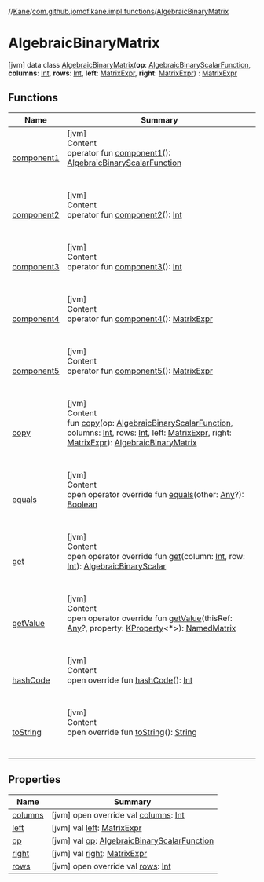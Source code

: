 //[Kane](../../index.md)/[com.github.jomof.kane.impl.functions](../index.md)/[AlgebraicBinaryMatrix](index.md)



# AlgebraicBinaryMatrix  
 [jvm] data class [AlgebraicBinaryMatrix](index.md)(**op**: [AlgebraicBinaryScalarFunction](../-algebraic-binary-scalar-function/index.md), **columns**: [Int](https://kotlinlang.org/api/latest/jvm/stdlib/kotlin/-int/index.html), **rows**: [Int](https://kotlinlang.org/api/latest/jvm/stdlib/kotlin/-int/index.html), **left**: [MatrixExpr](../../com.github.jomof.kane/-matrix-expr/index.md), **right**: [MatrixExpr](../../com.github.jomof.kane/-matrix-expr/index.md)) : [MatrixExpr](../../com.github.jomof.kane/-matrix-expr/index.md)   


## Functions  
  
|  Name|  Summary| 
|---|---|
| <a name="com.github.jomof.kane.impl.functions/AlgebraicBinaryMatrix/component1/#/PointingToDeclaration/"></a>[component1](component1.md)| <a name="com.github.jomof.kane.impl.functions/AlgebraicBinaryMatrix/component1/#/PointingToDeclaration/"></a>[jvm]  <br>Content  <br>operator fun [component1](component1.md)(): [AlgebraicBinaryScalarFunction](../-algebraic-binary-scalar-function/index.md)  <br><br><br>
| <a name="com.github.jomof.kane.impl.functions/AlgebraicBinaryMatrix/component2/#/PointingToDeclaration/"></a>[component2](component2.md)| <a name="com.github.jomof.kane.impl.functions/AlgebraicBinaryMatrix/component2/#/PointingToDeclaration/"></a>[jvm]  <br>Content  <br>operator fun [component2](component2.md)(): [Int](https://kotlinlang.org/api/latest/jvm/stdlib/kotlin/-int/index.html)  <br><br><br>
| <a name="com.github.jomof.kane.impl.functions/AlgebraicBinaryMatrix/component3/#/PointingToDeclaration/"></a>[component3](component3.md)| <a name="com.github.jomof.kane.impl.functions/AlgebraicBinaryMatrix/component3/#/PointingToDeclaration/"></a>[jvm]  <br>Content  <br>operator fun [component3](component3.md)(): [Int](https://kotlinlang.org/api/latest/jvm/stdlib/kotlin/-int/index.html)  <br><br><br>
| <a name="com.github.jomof.kane.impl.functions/AlgebraicBinaryMatrix/component4/#/PointingToDeclaration/"></a>[component4](component4.md)| <a name="com.github.jomof.kane.impl.functions/AlgebraicBinaryMatrix/component4/#/PointingToDeclaration/"></a>[jvm]  <br>Content  <br>operator fun [component4](component4.md)(): [MatrixExpr](../../com.github.jomof.kane/-matrix-expr/index.md)  <br><br><br>
| <a name="com.github.jomof.kane.impl.functions/AlgebraicBinaryMatrix/component5/#/PointingToDeclaration/"></a>[component5](component5.md)| <a name="com.github.jomof.kane.impl.functions/AlgebraicBinaryMatrix/component5/#/PointingToDeclaration/"></a>[jvm]  <br>Content  <br>operator fun [component5](component5.md)(): [MatrixExpr](../../com.github.jomof.kane/-matrix-expr/index.md)  <br><br><br>
| <a name="com.github.jomof.kane.impl.functions/AlgebraicBinaryMatrix/copy/#com.github.jomof.kane.impl.functions.AlgebraicBinaryScalarFunction#kotlin.Int#kotlin.Int#com.github.jomof.kane.MatrixExpr#com.github.jomof.kane.MatrixExpr/PointingToDeclaration/"></a>[copy](copy.md)| <a name="com.github.jomof.kane.impl.functions/AlgebraicBinaryMatrix/copy/#com.github.jomof.kane.impl.functions.AlgebraicBinaryScalarFunction#kotlin.Int#kotlin.Int#com.github.jomof.kane.MatrixExpr#com.github.jomof.kane.MatrixExpr/PointingToDeclaration/"></a>[jvm]  <br>Content  <br>fun [copy](copy.md)(op: [AlgebraicBinaryScalarFunction](../-algebraic-binary-scalar-function/index.md), columns: [Int](https://kotlinlang.org/api/latest/jvm/stdlib/kotlin/-int/index.html), rows: [Int](https://kotlinlang.org/api/latest/jvm/stdlib/kotlin/-int/index.html), left: [MatrixExpr](../../com.github.jomof.kane/-matrix-expr/index.md), right: [MatrixExpr](../../com.github.jomof.kane/-matrix-expr/index.md)): [AlgebraicBinaryMatrix](index.md)  <br><br><br>
| <a name="kotlin/Any/equals/#kotlin.Any?/PointingToDeclaration/"></a>[equals](../../com.github.jomof.kane.impl.types/-double-algebraic-type/index.md#%5Bkotlin%2FAny%2Fequals%2F%23kotlin.Any%3F%2FPointingToDeclaration%2F%5D%2FFunctions%2F-1978423998)| <a name="kotlin/Any/equals/#kotlin.Any?/PointingToDeclaration/"></a>[jvm]  <br>Content  <br>open operator override fun [equals](../../com.github.jomof.kane.impl.types/-double-algebraic-type/index.md#%5Bkotlin%2FAny%2Fequals%2F%23kotlin.Any%3F%2FPointingToDeclaration%2F%5D%2FFunctions%2F-1978423998)(other: [Any](https://kotlinlang.org/api/latest/jvm/stdlib/kotlin/-any/index.html)?): [Boolean](https://kotlinlang.org/api/latest/jvm/stdlib/kotlin/-boolean/index.html)  <br><br><br>
| <a name="com.github.jomof.kane.impl.functions/AlgebraicBinaryMatrix/get/#kotlin.Int#kotlin.Int/PointingToDeclaration/"></a>[get](get.md)| <a name="com.github.jomof.kane.impl.functions/AlgebraicBinaryMatrix/get/#kotlin.Int#kotlin.Int/PointingToDeclaration/"></a>[jvm]  <br>Content  <br>open operator override fun [get](get.md)(column: [Int](https://kotlinlang.org/api/latest/jvm/stdlib/kotlin/-int/index.html), row: [Int](https://kotlinlang.org/api/latest/jvm/stdlib/kotlin/-int/index.html)): [AlgebraicBinaryScalar](../-algebraic-binary-scalar/index.md)  <br><br><br>
| <a name="com.github.jomof.kane.impl.functions/AlgebraicBinaryMatrix/getValue/#kotlin.Any?#kotlin.reflect.KProperty[*]/PointingToDeclaration/"></a>[getValue](get-value.md)| <a name="com.github.jomof.kane.impl.functions/AlgebraicBinaryMatrix/getValue/#kotlin.Any?#kotlin.reflect.KProperty[*]/PointingToDeclaration/"></a>[jvm]  <br>Content  <br>open operator override fun [getValue](get-value.md)(thisRef: [Any](https://kotlinlang.org/api/latest/jvm/stdlib/kotlin/-any/index.html)?, property: [KProperty](https://kotlinlang.org/api/latest/jvm/stdlib/kotlin.reflect/-k-property/index.html)<*>): [NamedMatrix](../../com.github.jomof.kane.impl/-named-matrix/index.md)  <br><br><br>
| <a name="kotlin/Any/hashCode/#/PointingToDeclaration/"></a>[hashCode](../../com.github.jomof.kane.impl.types/-double-algebraic-type/index.md#%5Bkotlin%2FAny%2FhashCode%2F%23%2FPointingToDeclaration%2F%5D%2FFunctions%2F-1978423998)| <a name="kotlin/Any/hashCode/#/PointingToDeclaration/"></a>[jvm]  <br>Content  <br>open override fun [hashCode](../../com.github.jomof.kane.impl.types/-double-algebraic-type/index.md#%5Bkotlin%2FAny%2FhashCode%2F%23%2FPointingToDeclaration%2F%5D%2FFunctions%2F-1978423998)(): [Int](https://kotlinlang.org/api/latest/jvm/stdlib/kotlin/-int/index.html)  <br><br><br>
| <a name="com.github.jomof.kane.impl.functions/AlgebraicBinaryMatrix/toString/#/PointingToDeclaration/"></a>[toString](to-string.md)| <a name="com.github.jomof.kane.impl.functions/AlgebraicBinaryMatrix/toString/#/PointingToDeclaration/"></a>[jvm]  <br>Content  <br>open override fun [toString](to-string.md)(): [String](https://kotlinlang.org/api/latest/jvm/stdlib/kotlin/-string/index.html)  <br><br><br>


## Properties  
  
|  Name|  Summary| 
|---|---|
| <a name="com.github.jomof.kane.impl.functions/AlgebraicBinaryMatrix/columns/#/PointingToDeclaration/"></a>[columns](columns.md)| <a name="com.github.jomof.kane.impl.functions/AlgebraicBinaryMatrix/columns/#/PointingToDeclaration/"></a> [jvm] open override val [columns](columns.md): [Int](https://kotlinlang.org/api/latest/jvm/stdlib/kotlin/-int/index.html)   <br>
| <a name="com.github.jomof.kane.impl.functions/AlgebraicBinaryMatrix/left/#/PointingToDeclaration/"></a>[left](left.md)| <a name="com.github.jomof.kane.impl.functions/AlgebraicBinaryMatrix/left/#/PointingToDeclaration/"></a> [jvm] val [left](left.md): [MatrixExpr](../../com.github.jomof.kane/-matrix-expr/index.md)   <br>
| <a name="com.github.jomof.kane.impl.functions/AlgebraicBinaryMatrix/op/#/PointingToDeclaration/"></a>[op](op.md)| <a name="com.github.jomof.kane.impl.functions/AlgebraicBinaryMatrix/op/#/PointingToDeclaration/"></a> [jvm] val [op](op.md): [AlgebraicBinaryScalarFunction](../-algebraic-binary-scalar-function/index.md)   <br>
| <a name="com.github.jomof.kane.impl.functions/AlgebraicBinaryMatrix/right/#/PointingToDeclaration/"></a>[right](right.md)| <a name="com.github.jomof.kane.impl.functions/AlgebraicBinaryMatrix/right/#/PointingToDeclaration/"></a> [jvm] val [right](right.md): [MatrixExpr](../../com.github.jomof.kane/-matrix-expr/index.md)   <br>
| <a name="com.github.jomof.kane.impl.functions/AlgebraicBinaryMatrix/rows/#/PointingToDeclaration/"></a>[rows](rows.md)| <a name="com.github.jomof.kane.impl.functions/AlgebraicBinaryMatrix/rows/#/PointingToDeclaration/"></a> [jvm] open override val [rows](rows.md): [Int](https://kotlinlang.org/api/latest/jvm/stdlib/kotlin/-int/index.html)   <br>


